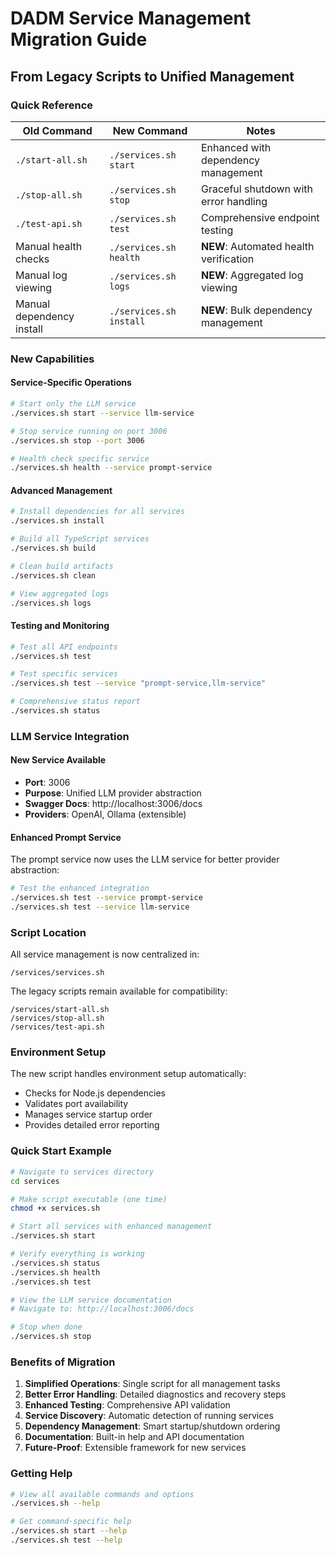 # DADM Service Management Migration Guide
## From Legacy Scripts to Unified Management

### Quick Reference

| Old Command | New Command | Notes |
|-------------|-------------|-------|
| `./start-all.sh` | `./services.sh start` | Enhanced with dependency management |
| `./stop-all.sh` | `./services.sh stop` | Graceful shutdown with error handling |
| `./test-api.sh` | `./services.sh test` | Comprehensive endpoint testing |
| Manual health checks | `./services.sh health` | **NEW**: Automated health verification |
| Manual log viewing | `./services.sh logs` | **NEW**: Aggregated log viewing |
| Manual dependency install | `./services.sh install` | **NEW**: Bulk dependency management |

### New Capabilities

#### Service-Specific Operations
```bash
# Start only the LLM service
./services.sh start --service llm-service

# Stop service running on port 3006  
./services.sh stop --port 3006

# Health check specific service
./services.sh health --service prompt-service
```

#### Advanced Management
```bash
# Install dependencies for all services
./services.sh install

# Build all TypeScript services
./services.sh build

# Clean build artifacts
./services.sh clean

# View aggregated logs
./services.sh logs
```

#### Testing and Monitoring
```bash
# Test all API endpoints
./services.sh test

# Test specific services
./services.sh test --service "prompt-service,llm-service"

# Comprehensive status report
./services.sh status
```

### LLM Service Integration

#### New Service Available
- **Port**: 3006
- **Purpose**: Unified LLM provider abstraction
- **Swagger Docs**: http://localhost:3006/docs
- **Providers**: OpenAI, Ollama (extensible)

#### Enhanced Prompt Service
The prompt service now uses the LLM service for better provider abstraction:
```bash
# Test the enhanced integration
./services.sh test --service prompt-service
./services.sh test --service llm-service
```

### Script Location

All service management is now centralized in:
```
/services/services.sh
```

The legacy scripts remain available for compatibility:
```
/services/start-all.sh
/services/stop-all.sh  
/services/test-api.sh
```

### Environment Setup

The new script handles environment setup automatically:
- Checks for Node.js dependencies
- Validates port availability
- Manages service startup order
- Provides detailed error reporting

### Quick Start Example

```bash
# Navigate to services directory
cd services

# Make script executable (one time)
chmod +x services.sh

# Start all services with enhanced management
./services.sh start

# Verify everything is working
./services.sh status
./services.sh health
./services.sh test

# View the LLM service documentation
# Navigate to: http://localhost:3006/docs

# Stop when done
./services.sh stop
```

### Benefits of Migration

1. **Simplified Operations**: Single script for all management tasks
2. **Better Error Handling**: Detailed diagnostics and recovery steps
3. **Enhanced Testing**: Comprehensive API validation
4. **Service Discovery**: Automatic detection of running services
5. **Dependency Management**: Smart startup/shutdown ordering
6. **Documentation**: Built-in help and API documentation
7. **Future-Proof**: Extensible framework for new services

### Getting Help

```bash
# View all available commands and options
./services.sh --help

# Get command-specific help
./services.sh start --help
./services.sh test --help
```
